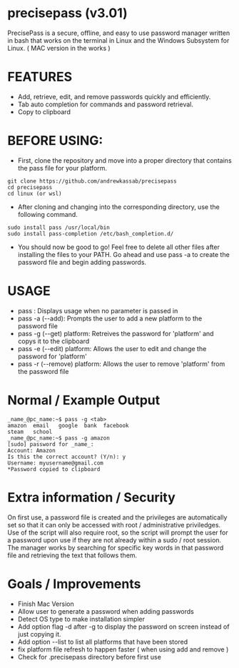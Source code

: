# precisepass (v3.01)

  PrecisePass is a secure, offline, and easy to use password manager written in bash that works on the terminal in Linux and the Windows Subsystem for Linux. ( MAC version in the works ) 
  
# FEATURES 
  - Add, retrieve, edit, and remove passwords quickly and efficiently.
  - Tab auto completion for commands and password retrieval.
  - Copy to clipboard
 
# BEFORE USING:
- First, clone the repository and move into a proper directory that contains the pass file for your platform.
```
git clone https://github.com/andrewkassab/precisepass
cd precisepass
cd linux (or wsl)
```
- After cloning and changing into the corresponding directory, use the following command.
 ```
 sudo install pass /usr/local/bin 
 sudo install pass-completion /etc/bash_completion.d/
 ```
 - You should now be good to go! Feel free to delete all other files after installing the files
 to your PATH. Go ahead and use pass -a to create the password file and begin adding passwords.

# USAGE
- pass : Displays usage when no parameter is passed in
- pass -a (--add): Prompts the user to add a new platform to the password file
- pass -g (--get) platform: Retreives the password for 'platform' and copys it to the clipboard
- pass -e (--edit) platform: Allows the user to edit and change the password for 'platform'
- pass -r (--remove) platform: Allows the user to remove 'platform' from the password file

# Normal / Example Output
```
_name_@pc_name:~$ pass -g <tab>
amazon  email   google  bank  facebook
steam   school  
_name_@pc_name:~$ pass -g amazon
[sudo] password for _name_:
Account: Amazon
Is this the correct account? (Y/n): y
Username: myusername@gmail.com
*Password copied to clipboard
```
# Extra information / Security
On first use, a password file is created and the privileges 
are automatically set so that it can only be accessed with root / administrative priviledges.
Use of the script will also require root, so the script will prompt the user for a password 
upon use if they are not already within a sudo / root session. The manager works by searching 
for specific key words in that password file and retrieving the text that follows them.

# Goals / Improvements 
- Finish Mac Version
- Allow user to generate a password when adding passwords 
- Detect OS type to make installation simpler
- Add option flag -d after -g to display the password on screen instead of just copying it. 
- Add option --list to list all platforms that have been stored 
- fix platform file refresh to happen faster ( when using add and remove )
- Check for .precisepass directory before first use

